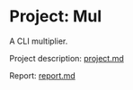 # Project: Mul

A CLI multiplier.

Project description: [project.md](./project.md)

Report: [report.md](./report.md)
